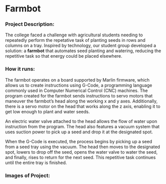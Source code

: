 # Farmbot

### Project Description:
The college faced a challenge with agricultural students needing to repeatedly perform the repetative task of planting seeds in rows and columns on a tray. Inspired by technology, our student group developed a solution: a __farmbot__ that automates seed planting and watering, reducing the repetitive task so that energy could be placed elsewhere. 

### How it runs:
The farmbot operates on a board supported by Marlin firmware, which allows us to create instructions using G-Code, a programming language commonly used in Computer Numerical Control (CNC) machines. The program created for the farmbot sends instructions to servo motors that maneuver the farmbot’s head along the working x and y axes. Additionally, there is a servo motor on the head that works along the z axis, enabling it to get low enough to plant and water seeds.

An electric water valve attached to the head allows the flow of water upon instruction from the program. The head also features a vacuum system that uses suction power to pick up a seed and drop it at the designated spot.

When the G-Code is executed, the process begins by picking up a seed from a seed tray using the vacuum. The head then moves to the designated spot, lowers to drop off the seed, opens the water valve to water the seed, and finally, rises to return for the next seed. This repetitive task continues until the entire tray is finished.

### Images of Project: 
